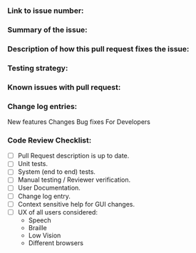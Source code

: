 <!-- Please read and fill in the following template, for an explanation of the sections see:
https://github.com/nvaccess/nvda/wiki/Github-pull-request-template-explanation-and-examples
Please also note that the NVDA project has a Citizen and Contributor Code of Conduct which can be found at https://github.com/nvaccess/nvda/blob/master/CODE_OF_CONDUCT.md. NV Access expects that all contributors and other community members read and abide by the rules set out in this document while participating or contributing to this project. This includes creating or commenting on issues and pull requests. 

Please initially open PRs as a draft. See https://github.com/nvaccess/nvda/wiki/Contributing
-->

### Link to issue number:

### Summary of the issue:

### Description of how this pull request fixes the issue:

### Testing strategy:

### Known issues with pull request:

### Change log entries:
New features
Changes
Bug fixes
For Developers

### Code Review Checklist:

<!--
This checklist is a reminder of things commonly forgotten in a new PR.
Authors, please do a self-review of this pull-request.
Check items to confirm you have thought about the relevance of the item.
Where items are missing (eg unit / system tests), please explain in the PR.
To check an item `- [ ]` becomes `- [x]`, note spacing.
You can also check the checkboxes after the PR is created.
A detailed explanation of this checklist is available here:
https://github.com/nvaccess/nvda/wiki/Github-pull-request-template-explanation-and-examples#code-review-checklist
-->

- [ ] Pull Request description is up to date.
- [ ] Unit tests.
- [ ] System (end to end) tests.
- [ ] Manual testing / Reviewer verification.
- [ ] User Documentation.
- [ ] Change log entry.
- [ ] Context sensitive help for GUI changes.
- [ ] UX of all users considered:
  - Speech 
  - Braille
  - Low Vision
  - Different browsers
